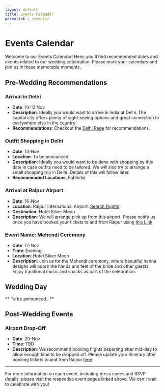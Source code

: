 ```yaml
---
layout: default
title: Events Calendar
permalink : /events/
---
```


# Events Calendar

Welcome to our Events Calendar! Here, you'll find recommended dates and events related to our wedding celebration. Please mark your calendars and join us in these memorable moments.

## Pre-Wedding Recommendations

### Arrival in Delhi
- **Date**: 10-12 Nov
- **Description**: Ideally you would want to arrive in India at Delhi. The capital city offers plenty of sight-seeing options and great connection to everywhere else in the country.
- **Recommendations**: Checkout the [Delhi Page](https://mazpar.github.io/goingtoIndia/delhi.html) for recommendations.

### Outfit Shopping in Delhi
- **Date**: 13-Nov
- **Location**: To be announced.
- **Description**: Ideally you would want to be done with shopping by this date in case outfits need to be tailored. We will also try to arrange a small shopping trip in Delhi. Detials of this will follow later.
- **Recommended Locations**: FabIndia

### Arrival at Raipur Airport
- **Date**: 16-Nov
- **Location**: Raipur International Airport. [Search Flights](https://www.makemytrip.com/flight/search?tripType=O&itinerary=DEL-RPR-16/11/2024&paxType=A-1_C-0_I-0&cabinClass=E&sTime=1709038112620&forwardFlowRequired=true&mpo=&semType=&intl=false)
- **Destination**: Hotel Silver Moon
- **Description**: We will arrange pick up from this airport. Please notify us once you have booked your tickets to and from Raipur using [this Link](https://docs.google.com/spreadsheets/d/1h9mWyQekZXURMZcXfFyGt-4aI2gpKfjHPcxJUZ4CoBY/edit?usp=sharing).
  

### Event Name: Mehendi Ceremony
- **Date**: 17-Nov
- **Time**: Evening
- **Location**: Hotel Silver Moon
- **Description**: Join us for the Mehendi ceremony, where beautiful henna designs will adorn the hands and feet of the bride and other guests. Enjoy traditional music and snacks as part of the celebration.

## Wedding Day

** To be announced...**

## Post-Wedding Events

### Airport Drop-Off
- **Date**: 20-Nov
- **Time**: TBD
- **Description**: We recommend booking flights departing after mid-day to allow enough time to be dropped off. Please update your itinerary after booking tickets to and from Raipur [here](https://docs.google.com/spreadsheets/d/1h9mWyQekZXURMZcXfFyGt-4aI2gpKfjHPcxJUZ4CoBY/edit?usp=sharing)

---

For more information on each event, including dress codes and RSVP details, please visit the respective event pages linked above. We can't wait to celebrate with you!

